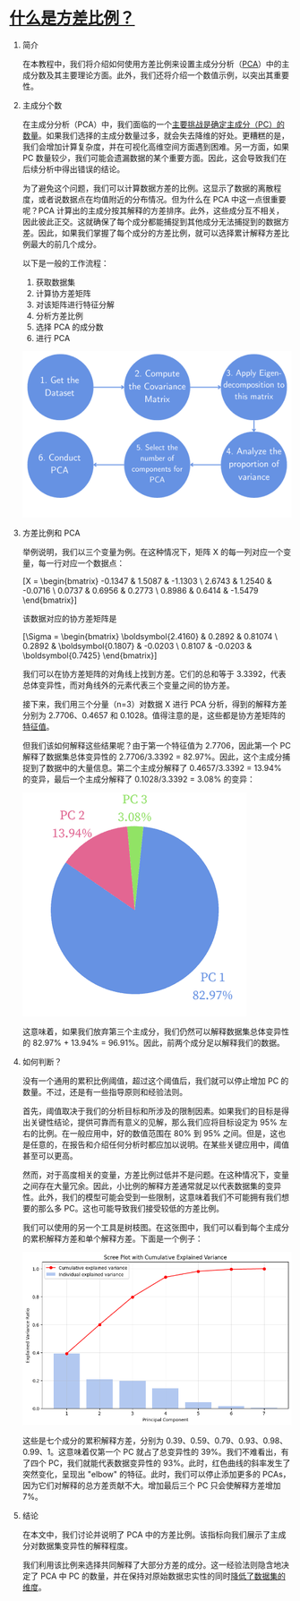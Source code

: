 # [什么是方差比例？](https://www.baeldung.com/cs/cross-validation-k-fold-loo)

1. 简介

    在本教程中，我们将介绍如何使用方差比例来设置主成分分析（[PCA](https://www.baeldung.com/cs/principal-component-analysis)）中的主成分数及其主要理论方面。此外，我们还将介绍一个数值示例，以突出其重要性。

2. 主成分个数

    在主成分分析（PCA）中，我们面临的一个[主要挑战是确定主成分（PC）的数量](https://www.baeldung.com/cs/pca)。如果我们选择的主成分数量过多，就会失去降维的好处。更糟糕的是，我们会增加计算复杂度，并在可视化高维空间方面遇到困难。另一方面，如果 PC 数量较少，我们可能会遗漏数据的某个重要方面。因此，这会导致我们在后续分析中得出错误的结论。

    为了避免这个问题，我们可以计算数据方差的比例。这显示了数据的离散程度，或者说数据点在均值附近的分布情况。但为什么在 PCA 中这一点很重要呢？PCA 计算出的主成分按其解释的方差排序。此外，这些成分互不相关，因此彼此正交。这就确保了每个成分都能捕捉到其他成分无法捕捉到的数据方差。因此，如果我们掌握了每个成分的方差比例，就可以选择累计解释方差比例最大的前几个成分。

    以下是一般的工作流程：

    1. 获取数据集
    2. 计算协方差矩阵
    3. 对该矩阵进行特征分解
    4. 分析方差比例
    5. 选择 PCA 的成分数
    6. 进行 PCA

    ![方差比例的工作流程](pic/Workflow.webp)

3. 方差比例和 PCA

    举例说明，我们以三个变量为例。在这种情况下，矩阵 X 的每一列对应一个变量，每一行对应一个数据点：

    \[X = \begin{bmatrix} -0.1347 & 1.5087 & -1.1303 \\ 2.6743 & 1.2540 & -0.0716 \\ 0.0737 & 0.6956 & 0.2773 \\ 0.8986 & 0.6414 & -1.5479 \end{bmatrix}\]

    该数据对应的协方差矩阵是

    \[\Sigma = \begin{bmatrix} \boldsymbol{2.4160} & 0.2892 & 0.81074 \\ 0.2892 & \boldsymbol{0.1807} & -0.0203 \\ 0.8107 & -0.0203 & \boldsymbol{0.7425} \end{bmatrix}\]

    我们可以在协方差矩阵的对角线上找到方差。它们的总和等于 3.3392，代表总体变异性，而对角线外的元素代表三个变量之间的协方差。

    接下来，我们用三个分量（n=3）对数据 X 进行 PCA 分析，得到的解释方差分别为 2.7706、0.4657 和 0.1028。值得注意的是，这些都是协方差矩阵的[特征值](https://www.baeldung.com/cs/svd-matrices)。

    但我们该如何解释这些结果呢？由于第一个特征值为 2.7706，因此第一个 PC 解释了数据集总体变异性的 2.7706/3.3392 = 82.97%。因此，这个主成分捕捉到了数据中的大量信息。第二个主成分解释了 0.4657/3.3392 = 13.94% 的变异，最后一个主成分解释了 0.1028/3.3392 = 3.08% 的变异：

    ![方差比例饼图](pic/PC-1-82.webp)

    这意味着，如果我们放弃第三个主成分，我们仍然可以解释数据集总体变异性的 82.97% + 13.94% = 96.91%。因此，前两个成分足以解释我们的数据。

4. 如何判断？

    没有一个通用的累积比例阈值，超过这个阈值后，我们就可以停止增加 PC 的数量。不过，还是有一些指导原则和经验法则。

    首先，阈值取决于我们的分析目标和所涉及的限制因素。如果我们的目标是得出关键性结论，提供可靠而有意义的见解，那么我们应将目标设定为 95% 左右的比例。在一般应用中，好的数值范围在 80% 到 95% 之间。但是，这也是任意的，在报告和介绍任何分析时都应加以说明。在某些关键应用中，阈值甚至可以更高。

    然而，对于高度相关的变量，方差比例过低并不是问题。在这种情况下，变量之间存在大量冗余。因此，小比例的解释方差通常就足以代表数据集的变异性。此外，我们的模型可能会受到一些限制，这意味着我们不可能拥有我们想要的那么多 PC。这也可能导致我们接受较低的方差比例。

    我们可以使用的另一个工具是树枝图。在这张图中，我们可以看到每个主成分的累积解释方差和单个解释方差。下面是一个例子：

    ![带有累积解释方差的斯克里图](pic/ScreePlot.webp)

    这些是七个成分的累积解释方差，分别为 0.39、0.59、0.79、0.93、0.98、0.99、1。这意味着仅第一个 PC 就占了总变异性的 39%。我们不难看出，有了四个 PC，我们就能代表数据变异性的 93%。此时，红色曲线的斜率发生了突然变化，呈现出 "elbow" 的特征。此时，我们可以停止添加更多的 PCAs，因为它们对解释的总方差贡献不大。增加最后三个 PC 只会使解释方差增加 7%。

5. 结论

    在本文中，我们讨论并说明了 PCA 中的方差比例。该指标向我们展示了主成分对数据集变异性的解释程度。

    我们利用该比例来选择共同解释了大部分方差的成分。这一经验法则隐含地决定了 PCA 中 PC 的数量，并在保持对原始数据忠实性的同时[降低了数据集的维度](https://www.baeldung.com/cs/curse-of-dimensionality)。
